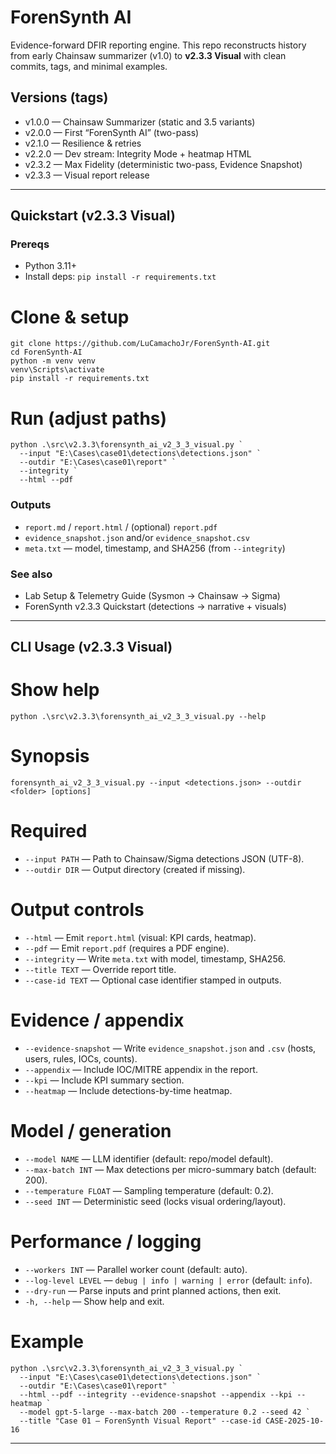 # ForenSynth AI

Evidence-forward DFIR reporting engine. This repo reconstructs history from early Chainsaw summarizer (v1.0) to **v2.3.3 Visual** with clean commits, tags, and minimal examples.

## Versions (tags)
- v1.0.0 — Chainsaw Summarizer (static and 3.5 variants)
- v2.0.0 — First “ForenSynth AI” (two-pass)
- v2.1.0 — Resilience & retries
- v2.2.0 — Dev stream: Integrity Mode + heatmap HTML
- v2.3.2 — Max Fidelity (deterministic two-pass, Evidence Snapshot)
- v2.3.3 — Visual report release

---

## Quickstart (v2.3.3 Visual)

### Prereqs
- Python 3.11+
- Install deps: `pip install -r requirements.txt`

# Clone & setup
    git clone https://github.com/LuCamachoJr/ForenSynth-AI.git
    cd ForenSynth-AI
    python -m venv venv
    venv\Scripts\activate
    pip install -r requirements.txt

# Run (adjust paths)
    python .\src\v2.3.3\forensynth_ai_v2_3_3_visual.py `
      --input "E:\Cases\case01\detections\detections.json" `
      --outdir "E:\Cases\case01\report" `
      --integrity `
      --html --pdf

### Outputs
- `report.md` / `report.html` / (optional) `report.pdf`
- `evidence_snapshot.json` and/or `evidence_snapshot.csv`
- `meta.txt` — model, timestamp, and SHA256 (from `--integrity`)

### See also
- Lab Setup & Telemetry Guide (Sysmon → Chainsaw → Sigma)
- ForenSynth v2.3.3 Quickstart (detections → narrative + visuals)

---

## CLI Usage (v2.3.3 Visual)

# Show help
    python .\src\v2.3.3\forensynth_ai_v2_3_3_visual.py --help

# Synopsis
    forensynth_ai_v2_3_3_visual.py --input <detections.json> --outdir <folder> [options]

# Required
- `--input PATH` — Path to Chainsaw/Sigma detections JSON (UTF-8).
- `--outdir DIR` — Output directory (created if missing).

# Output controls
- `--html` — Emit `report.html` (visual: KPI cards, heatmap).
- `--pdf` — Emit `report.pdf` (requires a PDF engine).
- `--integrity` — Write `meta.txt` with model, timestamp, SHA256.
- `--title TEXT` — Override report title.
- `--case-id TEXT` — Optional case identifier stamped in outputs.

# Evidence / appendix
- `--evidence-snapshot` — Write `evidence_snapshot.json` and `.csv` (hosts, users, rules, IOCs, counts).
- `--appendix` — Include IOC/MITRE appendix in the report.
- `--kpi` — Include KPI summary section.
- `--heatmap` — Include detections-by-time heatmap.

# Model / generation
- `--model NAME` — LLM identifier (default: repo/model default).
- `--max-batch INT` — Max detections per micro-summary batch (default: 200).
- `--temperature FLOAT` — Sampling temperature (default: 0.2).
- `--seed INT` — Deterministic seed (locks visual ordering/layout).

# Performance / logging
- `--workers INT` — Parallel worker count (default: auto).
- `--log-level LEVEL` — `debug | info | warning | error` (default: `info`).
- `--dry-run` — Parse inputs and print planned actions, then exit.
- `-h, --help` — Show help and exit.

# Example
    python .\src\v2.3.3\forensynth_ai_v2_3_3_visual.py `
      --input "E:\Cases\case01\detections\detections.json" `
      --outdir "E:\Cases\case01\report" `
      --html --pdf --integrity --evidence-snapshot --appendix --kpi --heatmap `
      --model gpt-5-large --max-batch 200 --temperature 0.2 --seed 42 `
      --title "Case 01 — ForenSynth Visual Report" --case-id CASE-2025-10-16

---




